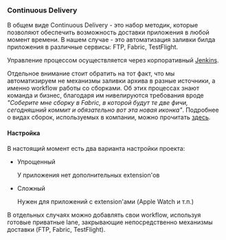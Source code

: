 ### Continuous Delivery

В общем виде Continuous Delivery - это набор методик, которые позволяют обеспечить возможность доставки приложения в любой момент времени. В нашем случае - это автоматизация заливки билда приложения в различные сервисы: FTP, Fabric, TestFlight.

Управление процессом осуществляется через корпоративный [Jenkins](http://***REMOVED***).

Отдельное внимание стоит обратить на тот факт, что мы автоматизируем не механизмы заливки архива в разные источники, а именно workflow работы со сборками. Об этих процессах знают команда и бизнес, благодаря им нивелируются требования вроде *"Соберите мне сборку в Fabric, в которой будут те две фичи, сегодняшний коммит и обязательно вот эта новая иконка"*. Подробнее о видах сборок, используемых в компании, можно прочитать [здесь]().

#### Настройка

В настоящий момент есть два варианта настройки проекта:

- Упрощенный

  У приложения нет дополнительных extension'ов
  
- Сложный

  Нужен для приложений с extension'ами (Apple Watch и т.п.)  

В отдельных случаях можно добавлять свои workflow, используя готовые приватные lane, закрывающие непосредственно механизмы доставки (FTP, Fabric, TestFlight).
